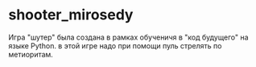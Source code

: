 # shooter_mirosedy
Игра "шутер" была создана в рамках обученичя  в "код будущего" на языке Python.
в этой игре надо при помощи пуль стрелять по метиоритам.

